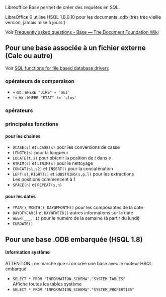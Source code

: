 Libreoffice Base permet de créer des requêtes en SQL.

LibreOffice 6 utilise HSQL 1.8.0.10 pour les documents .odb (très très vieille version, jamais mise à jours )

Voir [Frequently asked questions - Base — The Document Foundation Wiki](https://wiki.documentfoundation.org/Faq/Base/HSQLFunctions)

## Pour une base associée à un fichier externe (Calc ou autre)

Voir [SQL functions for file based database drivers](http://www.openoffice.org/dba/specifications/file_based_functions.html)

### opérateurs de comparaison
- `=` ex : `WHERE "JIRS" = 'oui'`
- `!=` ex : `WHERE "ETAT" != 'clos'`

### opérateurs 

### principales fonctions

#### pour les chaines
- `UCASE(s)` et `LCASE(s)` pour les conversions de casse
- `LENGTH(s)` pour la longueur
- `LOCATE(t,s)` pour obtenir la position de *t* dans *s*
- `RTRIM(s)` et `LTRIM(s)` pour le nettoyage
- `CONCAT(s1,s2)` et `INSERT()` pour la concaténation
- `LEFT(s)`, `RIGHT(s)` et `SUBSTRING(s,p,l)` pour les extractions  
Les positions commencent à 1
- `SPACE(n)` et `REPEAT(s,n)`

#### pour les dates
- `YEAR()`, `MONTH()`, `DAYOFMONTH()` pour les composantes de la date
- `DAYOFYEAR()` et `DAYOFWEEK()` autres informations sur la date
- `WEEK(___, 1)` pour le numéro de la semaine (à partir du lundi)
- `CURDATE()`

## Pour une base .ODB embarquée (HSQL 1.8)
#### Information système
ATTENTION : ne marche que si on crée une base avec le moteur HSQL embarqué

- `SELECT * FROM "INFORMATION_SCHEMA"."SYSTEM_TABLES"`  
Affiche toutes les tables système
- `SELECT * FROM "INFORMATION_SCHEMA"."SYSTEM_PROPERTIES"`